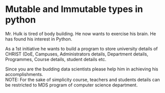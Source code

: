 # Mutable and Immutable types in python

Mr. Hulk is tired of body building. He now wants to exercise his brain. He has found his interest in Python. 

As a 1st initiative he wants to build a program to store university details of CHRIST (DoE, Campuses, Administrators details, Department details, Programmes, Course details, student details etc. 

Since you are the budding data scientists please help him in achieving his accomplishments.    
NOTE: For the sake of simplicity course, teachers and students details can be restricted to MDS program of computer science department.


